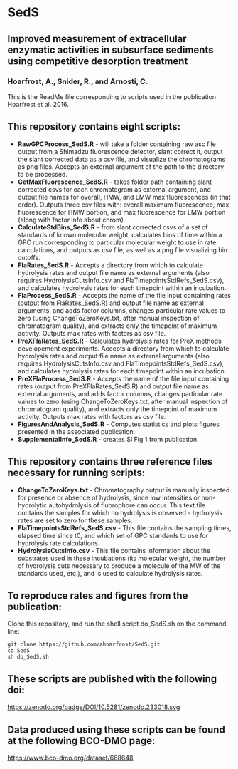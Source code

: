 # SedS
## Improved measurement of extracellular enzymatic activities in subsurface sediments using competitive desorption treatment
### Hoarfrost, A., Snider, R., and Arnosti, C.

This is the ReadMe file corresponding to scripts used in the publication Hoarfrost et al. 2016.

## This repository contains eight scripts:

* **RawGPCProcess_SedS.R** - will take a folder containing raw asc file output from a Shimadzu fluorescence detector, slant correct it, output the slant corrected data as a csv file, and visualize the chromatograms as png files. Accepts an external argument of the path to the directory to be processed.
* **GetMaxFluorescence_SedS.R** - takes folder path containing slant corrected csvs for each chromatogram as external argument, and output file names for overall, HMW, and LMW max fluorescences (in that order). Outputs three csv files with: overall maximum fluorescence, max fluorescence for HMW portion, and max fluorescence for LMW portion (along with factor info about chrom)
* **CalculateStdBins_SedS.R** - from slant corrected csvs of a set of standards of known molecular weight, calculates bins of time within a GPC run corresponding to particular molecular weight to use in rate calculations, and outputs as csv file, as well as a png file visualizing bin cutoffs.
* **FlaRates_SedS.R** - Accepts a directory from which to calculate hydrolysis rates and output file name as external arguments (also requires HydrolysisCutsInfo.csv and FlaTimepointsStdRefs_SedS.csv), and calculates hydrolysis rates for each timepoint within an incubation.
* **FlaProcess_SedS.R** - Accepts the name of the file input containing rates (output from FlaRates_SedS.R) and output file name as external arguments, and adds factor columns, changes particular rate values to zero (using ChangeToZeroKeys.txt, after manual inspection of chromatogram quality), and extracts only the timepoint of maximum activity. Outputs max rates with factors as csv file.
* **PreXFlaRates_SedS.R** - Calculates hydrolysis rates for PreX methods developement experiments. Accepts a directory from which to calculate hydrolysis rates and output file name as external arguments (also requires HydrolysisCutsInfo.csv and FlaTimepointsStdRefs_SedS.csv), and calculates hydrolysis rates for each timepoint within an incubation.
* **PreXFlaProcess_SedS.R** - Accepts the name of the file input containing rates (output from PreXFlaRates_SedS.R) and output file name as external arguments, and adds factor columns, changes particular rate values to zero (using ChangeToZeroKeys.txt, after manual inspection of chromatogram quality), and extracts only the timepoint of maximum activity. Outputs max rates with factors as csv file.
* **FiguresAndAnalysis_SedS.R** - Computes statistics and plots figures presented in the associated publication.
* **SupplementalInfo_SedS.R** - creates SI Fig 1 from publication.

## This repository contains three reference files necessary for running scripts:

* **ChangeToZeroKeys.txt** - Chromatography output is manually inspected for presence or absence of hydrolysis, since low intensities or non-hydrolytic autohydrolysis of fluorophore can occur. This text file contains the samples for which no hydrolysis is observed - hydrolysis rates are set to zero for these samples.
* **FlaTimepointsStdRefs_SedS.csv** - This file contains the sampling times, elapsed time since t0, and which set of GPC standards to use for hydrolysis rate calculations.
* **HydrolysisCutsInfo.csv** - This file contains information about the substrates used in these incubations (its molecular weight, the number of hydrolysis cuts necessary to produce a molecule of the MW of the standards used, etc.), and is used to calculate hydrolysis rates.


## To reproduce rates and figures from the publication:

Clone this repository, and run the shell script do_SedS.sh on the command line:

```
git clone https://github.com/ahoarfrost/SedS.git
cd SedS
sh do_SedS.sh
```

## These scripts are published with the following doi:
https://zenodo.org/badge/DOI/10.5281/zenodo.233018.svg

## Data produced using these scripts can be found at the following BCO-DMO page:
https://www.bco-dmo.org/dataset/668648
